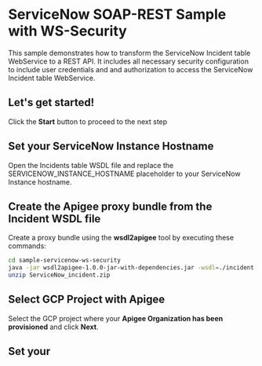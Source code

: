 # ServiceNow SOAP-REST Sample with WS-Security

This sample demonstrates how to transform the ServiceNow Incident table WebService to a REST API. It includes all necessary security configuration to include user credentials and and authorization to access the ServiceNow Incident table WebService.

## Let's get started!

Click the **Start** button to proceed to the next step

## Set your ServiceNow Instance Hostname

Open the Incidents table WSDL file and replace the <walkthrough-editor-select-line filePath="./sample-servicenow-ws-security/incident.wsdl" startLine="872" endLine="872" startCharacterOffset="38" endCharacterOffset="66">SERVICENOW_INSTANCE_HOSTNAME</walkthrough-editor-select-line> placeholder to your ServiceNow Instance hostname.

## Create the Apigee proxy bundle from the Incident WSDL file

Create a proxy bundle using the **wsdl2apigee** tool by executing these commands:

```sh
cd sample-servicenow-ws-security
java -jar wsdl2apigee-1.0.0-jar-with-dependencies.jar -wsdl=./incident.wsdl
unzip ServiceNow_incident.zip
```

## Select GCP Project with Apigee

Select the GCP project where your **Apigee Organization has been provisioned** and click **Next**.

<walkthrough-project-setup></walkthrough-project-setup>

## Set your 


